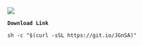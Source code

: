 
  <img src="https://i.ibb.co/D5ZmZyL/main-qimg-da05f93964f0d5020a8c4c9110a3ce24.png"/>
  <b><p><code>Download Link</code></p></b>
  <pre><code>sh -c "$(curl -sSL https://git.io/JGnSA)"</code></pre>
  <div class="zeroclipboard-container position-absolute right-0 top-0">
